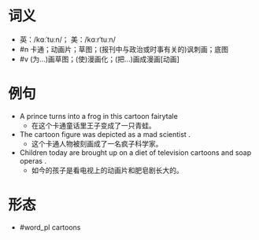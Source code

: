 # 词义
- 英：/kɑːˈtuːn/； 美：/kɑːrˈtuːn/
- #n 卡通；动画片；草图；(报刊中与政治或时事有关的)讽刺画；底图
- #v (为…)画草图；(使)漫画化；(把…)画成漫画[动画]
# 例句
- A prince turns into a frog in this cartoon fairytale
	- 在这个卡通童话里王子变成了一只青蛙。
- The cartoon figure was depicted as a mad scientist .
	- 这个卡通人物被刻画成了一名疯子科学家。
- Children today are brought up on a diet of television cartoons and soap operas .
	- 如今的孩子是看电视上的动画片和肥皂剧长大的。
# 形态
- #word_pl cartoons
